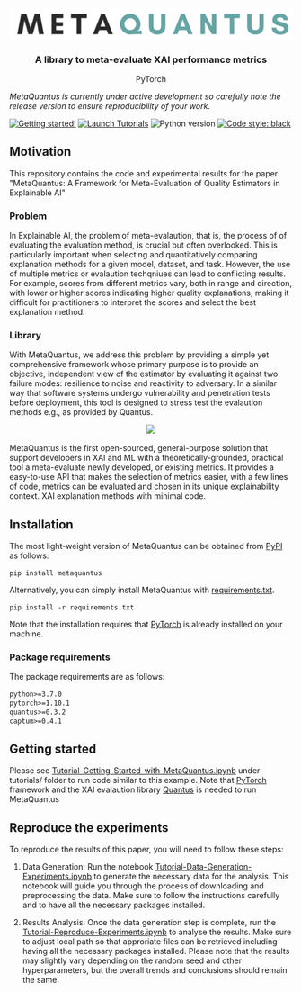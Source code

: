 <p align="center">
  <img width="750" src="https://github.com/annahedstroem/MetaQuantus/blob/main/logo.png?raw=true">
</p>
<!--<h1 align="center"><b>MetaQuantus</b></h1>-->
<h3 align="center"><b>A library to meta-evaluate XAI performance metrics</b></h3>
<p align="center">
  PyTorch

_MetaQuantus is currently under active development so carefully note the release version to ensure reproducibility of your work._

[![Getting started!](https://colab.research.google.com/assets/colab-badge.svg)](anonymous)
[![Launch Tutorials](https://mybinder.org/badge_logo.svg)](anonymous)
![Python version](https://img.shields.io/badge/python-3.7%20%7C%203.8%20%7C%203.9-blue.svg)
[![Code style: black](https://img.shields.io/badge/code%20style-black-000000.svg)](https://github.com/psf/black)
<!--[![Python package](https://github.com/understandable-machine-intelligence-lab/Quantus/actions/workflows/python-package.yml/badge.svg)](https://github.com/understandable-machine-intelligence-lab/Quantus/actions/workflows/python-package.yml)-->
<!--[![PyPI version](https://badge.fury.io/py/metaquantus.svg)](https://badge.fury.io/py/metaquantus)-->

## Motivation

This repository contains the code and experimental results for the paper "MetaQuantus: A Framework for Meta-Evaluation of Quality Estimators in Explainable AI"

### Problem
In Explainable AI, the problem of meta-evalaution, that is, the process of of evaluating the evaluation method, is crucial but often overlooked. This is particularly important when selecting and quantitatively comparing explanation methods for a given model, dataset, and task. However, the use of multiple metrics or evalaution techqniues can lead to conflicting results. For example, scores from different metrics vary, both in range and direction, with lower or higher scores indicating higher quality explanations, making it difficult for practitioners to interpret the scores and select the best explanation method. 

### Library

With MetaQuantus, we address this problem by providing a simple yet comprehensive framework whose primary purpose is to provide an objective, independent view of the estimator by evaluating it against two failure modes: resilience to noise and reactivity to adversary. In a similar way that software systems undergo vulnerability and penetration tests before deployment, this tool is designed to stress test the evalaution methods e.g., as provided by Quantus.

</p>
<p align="center">
  <img width="800" src="https://raw.githubusercontent.com/understandable-machine-intelligence-lab/Quantus/main/fig1.png">
</p>

MetaQuantus is the first open-sourced, general-purpose solution that support developers in XAI and ML with a theoretically-grounded, practical tool a meta-evaluate newly developed, or existing metrics. It provides a easy-to-use API that makes the selection of metrics easier, with a few lines of code, metrics can be evaluated and chosen in its unique explainability context. XAI explanation methods with minimal code.

## Installation

The most light-weight version of MetaQuantus can be obtained from [PyPI](https://pypi.org/project/metaquantus/) as follows:

```setup
pip install metaquantus
```

Alternatively, you can simply install MetaQuantus with [requirements.txt](https://github.com/understandable-machine-intelligence-lab/Quantus/blob/main/requirements.txt).

```setup
pip install -r requirements.txt
```

Note that the installation requires that [PyTorch](https://pytorch.org/) is already installed on your machine.

### Package requirements

The package requirements are as follows:
```
python>=3.7.0
pytorch>=1.10.1
quantus>=0.3.2
captum>=0.4.1
```


## Getting started

Please see [
Tutorial-Getting-Started-with-MetaQuantus.ipynb](anonymous) under tutorials/ folder to run code similar to this example. Note that [PyTorch](https://pytorch.org/) framework and the XAI evalaution library [Quantus](https://github.com/understandable-machine-intelligence-lab/Quantus) is needed to run MetaQuantus

  
## Reproduce the experiments

To reproduce the results of this paper, you will need to follow these steps:

1. Data Generation: Run the notebook [
Tutorial-Data-Generation-Experiments.ipynb](anonymous) to generate the necessary data for the analysis. This notebook will guide you through the process of downloading and preprocessing the data. Make sure to follow the instructions carefully and to have all the necessary packages installed.

2. Results Analysis: Once the data generation step is complete, run the [
Tutorial-Reproduce-Experiments.ipynb](anonymous) to analyse the results. Make sure to adjust local path so that approriate files can be retrieved including having all the necessary packages installed. Please note that the results may slightly vary depending on the random seed and other hyperparameters, but the overall trends and conclusions should remain the same.


